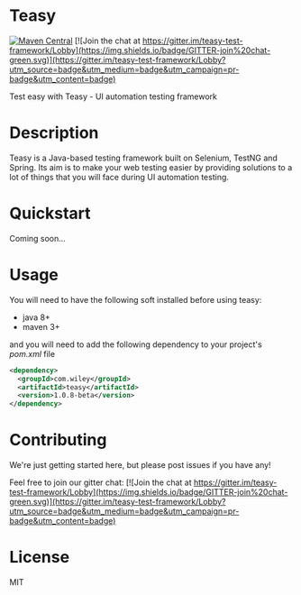 # Teasy
[![Maven Central](https://maven-badges.herokuapp.com/maven-central/com.wiley/teasy/badge.svg)](https://maven-badges.herokuapp.com/maven-central/com.wiley/teasy)
[![Join the chat at https://gitter.im/teasy-test-framework/Lobby](https://img.shields.io/badge/GITTER-join%20chat-green.svg)](https://gitter.im/teasy-test-framework/Lobby?utm_source=badge&utm_medium=badge&utm_campaign=pr-badge&utm_content=badge)



Test easy with Teasy - UI automation testing framework

# Description
Teasy is a Java-based testing framework built on Selenium, TestNG and Spring. Its aim is to make your web testing easier by providing solutions to a lot of things that you will face during UI automation testing.
# Quickstart
Coming soon...
# Usage
You will need to have the following soft installed before using teasy:
* java 8+
* maven 3+

and you will need to add the following dependency to your project's *pom.xml* file
```xml
<dependency>
  <groupId>com.wiley</groupId>
  <artifactId>teasy</artifactId>
  <version>1.0.8-beta</version>
</dependency>
```

# Contributing

We're just getting started here, but please post issues if you have any!

Feel free to join our gitter chat:
[![Join the chat at https://gitter.im/teasy-test-framework/Lobby](https://img.shields.io/badge/GITTER-join%20chat-green.svg)](https://gitter.im/teasy-test-framework/Lobby?utm_source=badge&utm_medium=badge&utm_campaign=pr-badge&utm_content=badge)

# License

MIT
